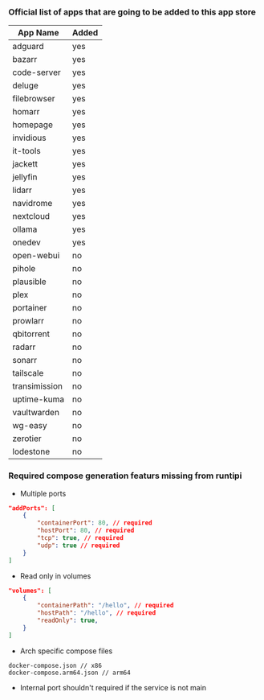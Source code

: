 ### Official list of apps that are going to be added to this app store

| App Name      | Added |
| ------------- | ----- |
| adguard       | yes   |
| bazarr        | yes   |
| code-server   | yes   |
| deluge        | yes   |
| filebrowser   | yes   |
| homarr        | yes   |
| homepage      | yes   |
| invidious     | yes   |
| it-tools      | yes   |
| jackett       | yes   |
| jellyfin      | yes   |
| lidarr        | yes   |
| navidrome     | yes   |
| nextcloud     | yes   |
| ollama        | yes   |
| onedev        | yes   |
| open-webui    | no    |
| pihole        | no    |
| plausible     | no    |
| plex          | no    |
| portainer     | no    |
| prowlarr      | no    |
| qbitorrent    | no    |
| radarr        | no    |
| sonarr        | no    |
| tailscale     | no    |
| transimission | no    |
| uptime-kuma   | no    |
| vaultwarden   | no    |
| wg-easy       | no    |
| zerotier      | no    |
| lodestone     | no    |

### Required compose generation featurs missing from runtipi

- Multiple ports

```json
"addPorts": [
    {
        "containerPort": 80, // required
        "hostPort": 80, // required
        "tcp": true, // required
        "udp": true // required
    }
]
```

- Read only in volumes

```json
"volumes": [
    {
        "containerPath": "/hello", // required
        "hostPath": "/hello", // required
        "readOnly": true,
    }
]
```

- Arch specific compose files

```
docker-compose.json // x86
docker-compose.arm64.json // arm64
```

- Internal port shouldn't required if the service is not main
